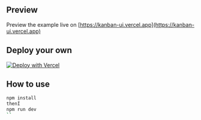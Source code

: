 ## Preview

Preview the example live on [https://kanban-ui.vercel.app](https://kanban-ui.vercel.app)

## Deploy your own

[![Deploy with Vercel](https://vercel.com/button)](https://vercel.com/new/git/external?repository-url=https://github.com/vunhutien/kanban-ui&project-name=kanban-app-ui&repository-name=kanban-ui)

## How to use

```bash
npm install 
thenÍ
npm run dev
``
